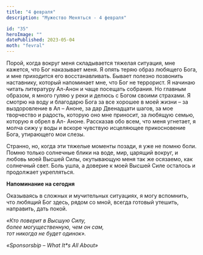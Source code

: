 ```yaml
---
title: "4 февраля"
description: "Мужество Меняться - 4 февраля"

id: "35"
heroImage: ""
datePublished: 2023-05-04
moth: "fevral"
---
```


Порой, когда вокруг меня складывается тяжелая ситуация, мне кажется, что Бог
наказывает меня. Я опять теряю образ любящего Бога, и мне приходится его
восстанавливать. Бывает полезно позвонить наставнику, который напоминает мне,
что Бог не террорист. Я начинаю читать литературу Ал-Анон и чаще посещать
собрания. Но главным образом, я много гуляю у реки и делюсь с Богом своими
страхами. Я смотрю на воду и благодарю Бога за все хорошее в моей жизни – за
выздоровление в Ал – Аноне, за дар Двенадцати шагов, за мое творчество и
радость, которую оно мне приносит, за любящую семью, которую я обрел в Ал-
Аноне. Рассказав обо всем, что меня угнетает, я молча сижу у воды и вскоре
чувствую исцеляющее прикосновение Бога, утирающего мои слезы.

Странно, но, когда эти тяжелые моменты позади, я уже не помню боли. Помню
только солнечные блики на воде, мир, царящий вокруг, и любовь моей Высшей
Силы, окутывающую меня так же осязаемо, как солнечный свет. Боль ушла, а
доверие к моей Высшей Силе осталось и продолжает укрепляться.

**Напоминание на сегодня**

Оказываясь в сложных и мучительных ситуациях, я могу вспомнить, что любящий
Бог здесь, рядом со мной, всегда готовый утешить, направить, дать покой.

_«Кто поверит в Высшую Силу,_  
_более могущественную, чем он сам,_  
_тот никогда не будет одинок»._

_«Sponsorsbip – What It\*s All About»_
